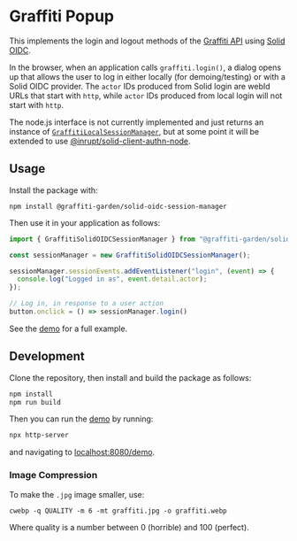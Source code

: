 # Graffiti Popup

This implements the login and logout methods of the [Graffiti API](https://api.graffiti.garden/classes/Graffiti.html)
using [Solid OIDC](https://solid.github.io/solid-oidc/).

In the browser, when an application calls `graffiti.login()`, a dialog opens up that allows the user to log in either
locally (for demoing/testing) or with a Solid OIDC provider.
The `actor` IDs produced from Solid login are webId URLs that start with `http`,
while `actor` IDs produced from local login will not start with `http`.

The node.js interface is not currently implemented and just
returns an instance of
[`GraffitiLocalSessionManager`](https://github.com/graffiti-garden/implementation-local/blob/main/src/session-manager.ts),
but at some point it will be extended to use
[@inrupt/solid-client-authn-node](https://docs.inrupt.com/developer-tools/javascript/client-libraries/tutorial/authenticate-nodejs-web-server/).

## Usage

Install the package with:

```
npm install @graffiti-garden/solid-oidc-session-manager
```

Then use it in your application as follows:

```typescript
import { GraffitiSolidOIDCSessionManager } from "@graffiti-garden/solid-oidc-session-manager";

const sessionManager = new GraffitiSolidOIDCSessionManager();

sessionManager.sessionEvents.addEventListener("login", (event) => {
  console.log("Logged in as", event.detail.actor);
});

// Log in, in response to a user action
button.onclick = () => sessionManager.login()
```

See the [demo](./demo/index.html) for a full example.

## Development

Clone the repository, then install and build the package as follows:

```bash
npm install
npm run build
```

Then you can run the [demo](./demo/index.html) by running:

```bash
npx http-server
```

and navigating to [localhost:8080/demo](http://localhost:8080/demo).

### Image Compression

To make the `.jpg` image smaller, use:

```
cwebp -q QUALITY -m 6 -mt graffiti.jpg -o graffiti.webp
```

Where quality is a number between 0 (horrible) and 100 (perfect).
